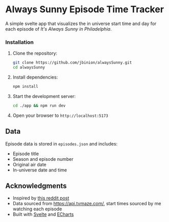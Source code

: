 # Always Sunny Episode Time Tracker

A simple svelte app that visualizes the in universe start time and day for each episode of _It's Always Sunny in Philadelphia_.

### Installation

1. Clone the repository:

   ```bash
   git clone https://github.com/jbinion/alwaysSunny.git
   cd alwaysSunny
   ```

2. Install dependencies:

   ```bash
   npm install
   ```

3. Start the development server:

   ```bash
   cd ./app && npm run dev
   ```

4. Open your browser to `http://localhost:5173`

## Data

Episode data is stored in `episodes.json` and includes:

- Episode title
- Season and episode number
- Original air date
- In-universe date and time

## Acknowledgments

- Inspired by [this reddit post](https://www.reddit.com/r/IASIP/comments/1jdp09j/the_day_and_time_at_the_beginning_of_every/)
- Data sourced from https://api.tvmaze.com/, start times sourced by me watching each episode
- Built with [Svelte](https://svelte.dev/) and [ECharts](https://echarts.apache.org/en/index.html)
